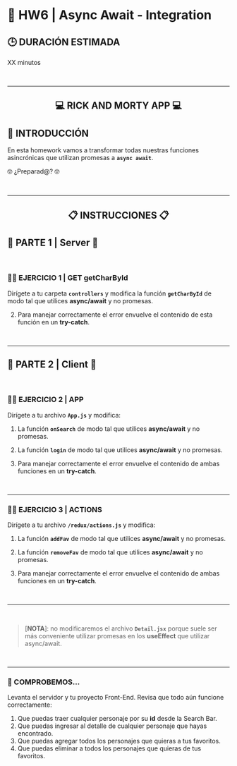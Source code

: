 # **💪 HW6 | Async Await - Integration**

## **🕒 DURACIÓN ESTIMADA**

XX minutos

<br />

---

<div align="center">

## **💻 RICK AND MORTY APP 💻**

</div>

## **📝 INTRODUCCIÓN**

En esta homework vamos a transformar todas nuestras funciones asincrónicas que utilizan promesas a **`async await`**.

🤓 ¿Preparad@? 🤓

<br />

---

<div align="center">

## **📋 INSTRUCCIONES 📋**

</div>

## **🚀 PARTE 1 | Server 🚀**

<br />

### **👩‍💻 EJERCICIO 1 | GET getCharById**

Dirígete a tu carpeta **`controllers`** y modifica la función **`getCharById`** de modo tal que utilices **async/await** y no promesas.

2. Para manejar correctamente el error envuelve el contenido de esta función en un **try-catch**.

<br />

---

## **🚀 PARTE 2 | Client 🚀**

<br />

### **👩‍💻 EJERCICIO 2 | APP**

Dirígete a tu archivo **`App.js`** y modifica:

1. La función **`onSearch`** de modo tal que utilices **async/await** y no promesas.

2. La función **`login`** de modo tal que utilices **async/await** y no promesas.

3. Para manejar correctamente el error envuelve el contenido de ambas funciones en un **try-catch**.

<br />

---

### **👩‍💻 EJERCICIO 3 | ACTIONS**

Dirígete a tu archivo **`/redux/actions.js`** y modifica:

1. La función **`addFav`** de modo tal que utilices **async/await** y no promesas.

2. La función **`removeFav`** de modo tal que utilices **async/await** y no promesas.

3. Para manejar correctamente el error envuelve el contenido de ambas funciones en un **try-catch**.

<br />

---

<br />

> [**NOTA**]: no modificaremos el archivo **`Detail.jsx`** porque suele ser más conveniente utilizar promesas en los **useEffect** que utilizar async/await.

<br />

---

### **👀 COMPROBEMOS...**

Levanta el servidor y tu proyecto Front-End. Revisa que todo aún funcione correctamente:

1. Que puedas traer cualquier personaje por su **id** desde la Search Bar.
2. Que puedas ingresar al detalle de cualquier personaje que hayas encontrado.
3. Que puedas agregar todos los personajes que quieras a tus favoritos.
4. Que puedas eliminar a todos los personajes que quieras de tus favoritos.
